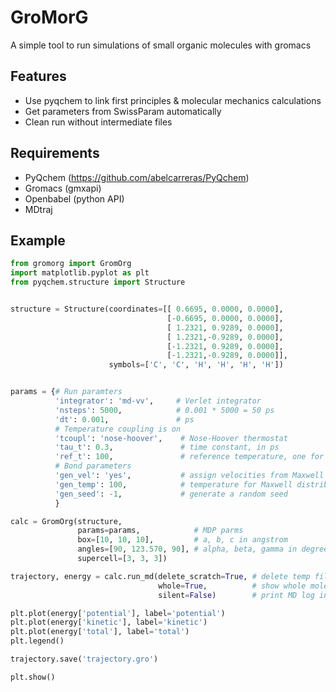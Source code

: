 GroMorG
=======

A simple tool to run simulations of small organic molecules with gromacs

Features
--------
- Use pyqchem to link first principles & molecular mechanics calculations
- Get parameters from SwissParam automatically
- Clean run without intermediate files


Requirements
------------

- PyQchem (https://github.com/abelcarreras/PyQchem)
- Gromacs (gmxapi)
- Openbabel (python API)
- MDtraj 

Example
-------

```python
from gromorg import GromOrg
import matplotlib.pyplot as plt
from pyqchem.structure import Structure


structure = Structure(coordinates=[[ 0.6695, 0.0000, 0.0000],
                                   [-0.6695, 0.0000, 0.0000],
                                   [ 1.2321, 0.9289, 0.0000],
                                   [ 1.2321,-0.9289, 0.0000],
                                   [-1.2321, 0.9289, 0.0000],
                                   [-1.2321,-0.9289, 0.0000]],
                      symbols=['C', 'C', 'H', 'H', 'H', 'H'])


params = {# Run paramters
          'integrator': 'md-vv',     # Verlet integrator
          'nsteps': 5000,            # 0.001 * 5000 = 50 ps
          'dt': 0.001,               # ps
          # Temperature coupling is on
          'tcoupl': 'nose-hoover',    # Nose-Hoover thermostat
          'tau_t': 0.3,               # time constant, in ps
          'ref_t': 100,               # reference temperature, one for each group, in K
          # Bond parameters
          'gen_vel': 'yes',           # assign velocities from Maxwell distributio
          'gen_temp': 100,            # temperature for Maxwell distribution
          'gen_seed': -1,             # generate a random seed
          }

calc = GromOrg(structure, 
               params=params,            # MDP parms 
               box=[10, 10, 10],         # a, b, c in angstrom
               angles=[90, 123.570, 90], # alpha, beta, gamma in degree
               supercell=[3, 3, 3])

trajectory, energy = calc.run_md(delete_scratch=True, # delete temp files when finished 
                                 whole=True,          # show whole molecules in trajectory (unwrap)
                                 silent=False)        # print MD log info in screen

plt.plot(energy['potential'], label='potential')
plt.plot(energy['kinetic'], label='kinetic')
plt.plot(energy['total'], label='total')
plt.legend()

trajectory.save('trajectory.gro')

plt.show()
```
